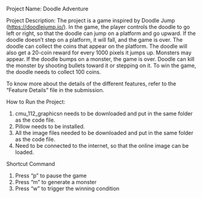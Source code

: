 Project Name: 
Doodle Adventure

Project Description:
The project is a game inspired by Doodle Jump (https://doodlejump.io/). In the game, the player controls the doodle to go left or right, so that the doodle can jump on a platform and go upward. If the doodle doesn’t step on a platform, it will fall, and the game is over. The doodle can collect the coins that appear on the platform. The doodle will also get a 20-coin reward for every 1000 pixels it jumps up. Monsters may appear. If the doodle bumps on a monster, the game is over. Doodle can kill the monster by shooting bullets toward it or stepping on it. To win the game, the doodle needs to collect 100 coins. 

To know more about the details of the different features, refer to the “Feature Details” file in the submission.

How to Run the Project:
1.	cmu_112_graphicsn needs to be downloaded and put in the same folder as the code file.
2.	Pillow needs to be installed.
3.	All the image files needed to be downloaded and put in the same folder as the code file.
4.	Need to be connected to the internet, so that the online image can be loaded. 

Shortcut Command
1.	Press “p” to pause the game
2.	Press “m” to generate a monster
3.	Press “w” to trigger the winning condition
